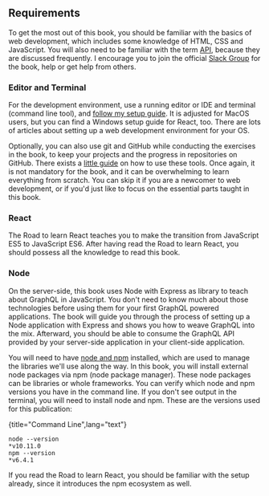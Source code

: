 ## Requirements

To get the most out of this book, you should be familiar with the basics of web development, which includes some knowledge of HTML, CSS and JavaScript. You will also need to be familiar with the term [API](https://www.robinwieruch.de/what-is-an-api-javascript/), because they are discussed frequently. I encourage you to join the official [Slack Group](https://slack-the-road-to-learn-react.wieruch.com/) for the book, help or get help from others.

### Editor and Terminal

For the development environment, use a running editor or IDE and terminal (command line tool), and [follow my setup guide](https://www.robinwieruch.de/developer-setup/). It is adjusted for MacOS users, but you can find a Windows setup guide for React, too. There are lots of articles about setting up a web development environment for your OS.

Optionally, you can also use git and GitHub while conducting the exercises in the book, to keep your projects and the progress in repositories on GitHub. There exists a [little guide](https://www.robinwieruch.de/git-essential-commands/) on how to use these tools. Once again, it is not mandatory for the book, and it can be overwhelming to learn everything from scratch. You can skip it if you are a newcomer to web development, or if you'd just like to focus on the essential parts taught in this book.

### React

The Road to learn React teaches you to make the transition from JavaScript ES5 to JavaScript ES6. After having read the Road to learn React, you should possess all the knowledge to read this book.

### Node

On the server-side, this book uses Node with Express as library to teach about GraphQL in JavaScript. You don't need to know much about those technologies before using them for your first GraphQL powered applications. The book will guide you through the process of setting up a Node application with Express and shows you how to weave GraphQL into the mix. Afterward, you should be able to consume the GraphQL API provided by your server-side application in your client-side application.

You will need to have [node and npm](https://nodejs.org/en/) installed, which are used to manage the libraries we'll use along the way. In this book, you will install external node packages via npm (node package manager). These node packages can be libraries or whole frameworks. You can verify which node and npm versions you have in the command line. If you don't see output in the terminal, you will need to install node and npm. These are the versions used for this publication:

{title="Command Line",lang="text"}
~~~~~~~~
node --version
*v10.11.0
npm --version
*v6.4.1
~~~~~~~~

If you read the Road to learn React, you should be familiar with the setup already, since it introduces the npm ecosystem as well.
